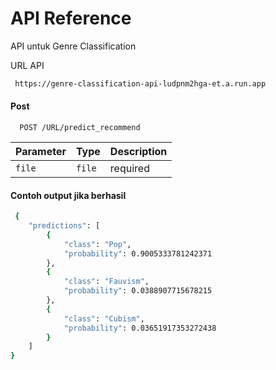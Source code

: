 
# API Reference

API untuk Genre Classification



URL API

```bash
 https://genre-classification-api-ludpnm2hga-et.a.run.app
```



#### Post

```http
  POST /URL/predict_recommend
```

| Parameter | Type     | Description                |
| :-------- | :------- | :------------------------- |
| `file` | `file` |required |

#### Contoh output jika berhasil





```bash
 {
    "predictions": [
        {
            "class": "Pop",
            "probability": 0.9005333781242371
        },
        {
            "class": "Fauvism",
            "probability": 0.0388907715678215
        },
        {
            "class": "Cubism",
            "probability": 0.03651917353272438
        }
    ]
}

```

